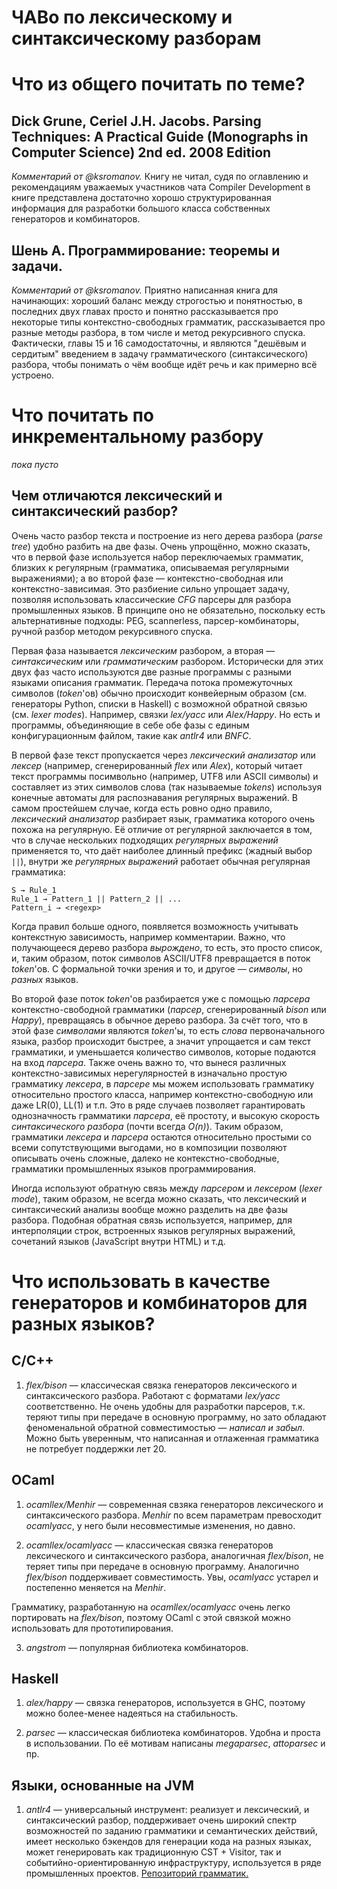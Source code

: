 # ЧАВо по лексическому и синтаксическому разборам

# Что из общего почитать по теме?

##  Dick Grune, Ceriel J.H. Jacobs. Parsing Techniques: A Practical Guide (Monographs in Computer Science) 2nd ed. 2008 Edition

_Комментарий от @ksromanov._ Книгу не читал, судя по оглавлению и рекомендациям
уважаемых участников чата Compiler Development в книге представлена достаточно
хорошо структурированная информация для разработки большого класса собственных генераторов
и комбинаторов.

## Шень А. Программирование: теоремы и задачи.

_Комментарий от @ksromanov._ Приятно написанная книга для начинающих: хороший баланс между строгостью и понятностью,
в последних двух главах просто и понятно рассказывается про некоторые типы контекстно-свободных грамматик,
рассказывается про разные методы разбора, в том числе и метод рекурсивного спуска. Фактически, главы 15 и 16
самодостаточны, и являются "дешёвым и сердитым" введением в задачу грамматического (синтаксического) разбора, чтобы понимать
о чём вообще идёт речь и как примерно всё устроено.

# Что почитать по инкрементальному разбору

_пока пусто_

## Чем отличаются лексический и синтаксический разбор?

Очень часто разбор текста и построение из него дерева разбора (_parse tree_) удобно разбить на две фазы. Очень упрощённо, можно сказать, что в первой фазе используется набор переключаемых грамматик, близких к регулярным (грамматика, описываемая регулярными выражениями); а во второй фазе — контекстно-свободная или контекстно-зависимая. Это разбиение сильно упрощает задачу, позволяя использовать классические _CFG_ парсеры для разбора промышленных языков. В принципе оно не обязательно, поскольку есть альтернативные подходы: PEG, scannerless, парсер-комбинаторы, ручной разбор методом рекурсивного спуска.

Первая фаза называется _лексическим_ разбором, а вторая — _синтаксическим_ или _грамматическим_ разбором. Исторически для этих двух фаз часто используются две разные программы с разными языками описания грамматик. Передача потока промежуточных символов (_token_'ов) обычно происходит конвейерным образом (см. генераторы Python, списки в Haskell) с возможной обратной связью (см. _lexer modes_). Например, связки *lex/yacc* или *Alex/Happy*. Но есть и программы, объединяющие в себе обе фазы с единым конфигурационным файлом, такие как *antlr4* или *BNFC*.

В первой фазе текст пропускается через _лексический анализатор_ или _лексер_ (например, сгенерированный *flex* или *Alex*), который читает текст программы посимвольно (например, UTF8 или ASCII символы) и составляет из этих символов слова (так называемые _tokens_) используя конечные автоматы для распознавания регулярных выражений. В самом простейшем случае, когда есть ровно одно правило, _лексический анализатор_ разбирает язык, грамматика которого очень похожа на регулярную. Её отличие от регулярной заключается в том, что в случае нескольких подходящих _регулярных выражений_ применяется то, что даёт наиболее длинный префикс (жадный выбор `||`), внутри же _регулярных выражений_ работает обычная регулярная грамматика:

```
S → Rule_1
Rule_1 → Pattern_1 || Pattern_2 || ...
Pattern_i → <regexp>
```

Когда правил больше одного, появляется возможность учитывать контекстную зависимость, например комментарии. Важно, что получающееся дерево разбора *вырождено*, то есть, это просто список, и, таким образом, поток символов ASCII/UTF8 превращается в поток _token_'ов. С формальной точки зрения и то, и другое — _символы_, но _разных_ языков.

Во второй фазе поток _token_'ов разбирается уже с помощью _парсера_ контекстно-свободной грамматики (_парсер_, сгенерированный *bison* или *Happy*), превращаясь в обычное дерево разбора. За счёт того, что в этой фазе _символами_ являются _token_'ы, то есть _слова_ первоначального языка, разбор происходит быстрее, а значит упрощается и сам текст грамматики, и уменьшается количество символов, которые подаются на вход _парсера_. Также очень важно то, что вынеся различных контекстно-зависимых нерегулярностей в изначально простую грамматику _лексера_, в _парсере_ мы можем использовать грамматику относительно простого класса, например контекстно-свободную или даже LR(0), LL(1) и т.п. Это в ряде случаев позволяет гарантировать однозначность грамматики _парсера_, её простоту, и высокую скорость _синтаксического разбора_ (почти всегда _O(n)_). Таким образом, грамматики _лексера_ и _парсера_ остаются относительно простыми со всеми сопутствующими выгодами, но в композиции позволяют описывать очень сложные, далеко не контекстно-свободные, грамматики промышленных языков программирования.

Иногда используют обратную связь между _парсером_ и _лексером_ (_lexer mode_), таким образом, не всегда можно сказать, что лексический и синтаксический анализы вообще можно разделить на две фазы разбора. Подобная обратная связь используется, например, для интерполяции строк, встроенных языков регулярных выражений, сочетаний языков (JavaScript внутри HTML) и т.д.

# Что использовать в качестве генераторов и комбинаторов для разных языков?

## C/C++

1. *flex/bison* — классическая связка генераторов лексического и синтаксического разбора.
Работают с форматами *lex/yacc* соответственно. Не очень удобны для разработки парсеров,
т.к. теряют типы при передаче в основную программу, но зато обладают феноменальной обратной
совместимостью — _написал и забыл_. Можно быть уверенным, что написанная и отлаженная грамматика не потребует
поддержки лет 20.

## OCaml

1. *ocamllex/Menhir* — современная свзяка генераторов лексического и синтаксического разбора.
*Menhir* по всем параметрам превосходит *ocamlyacc*, у него были несовместимые изменения, но давно.

2. *ocamllex/ocamlyacc* — классическая связка генераторов лексического и синтаксического разбора,
аналогичная *flex/bison*, не теряет типы при передаче в основную программу. Аналогично
*flex/bison* поддерживает совместимость. Увы, *ocamlyacc* устарел и постепенно меняется на *Menhir*.

Грамматику, разработанную на *ocamllex/ocamlyacc* очень легко портировать на *flex/bison*, поэтому
OCaml с этой связкой можно использовать для прототипирования.

3. *angstrom* — популярная библиотека комбинаторов.

## Haskell

1. *alex/happy* — связка генераторов, используется в GHC, поэтому можно более-менее надеяться
на стабильность.

2. *parsec* — классическая библиотека комбинаторов. Удобна и проста в использовании.
По её мотивам написаны *megaparsec*, *attoparsec* и пр.

## Языки, основанные на JVM

1. *antlr4* — универсальный инструмент: реализует и лексический, и синтаксический разбор, поддерживает очень широкий спектр возможностей по заданию грамматики и семантических действий, имеет несколько бэкендов для генерации кода на разных языках, может генерировать как традиционную CST + Visitor, так и событийно-ориентированную инфраструктуру, используется в ряде промышленных проектов. [Репозиторий грамматик.](https://github.com/antlr/grammars-v4)
